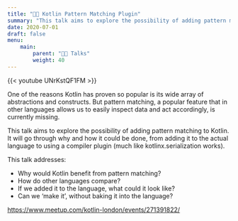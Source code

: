 ```yaml
---
title: "🧑‍🏫 Kotlin Pattern Matching Plugin"
summary: "This talk aims to explore the possibility of adding pattern matching to Kotlin. It will go through why and how it could be done, from adding it to the actual language to using a compiler plugin (much like kotlinx.serialization works)."
date: 2020-07-01
draft: false
menu:
    main:
        parent: "🧑‍🏫 Talks"
        weight: 40
---
```


{{< youtube UNrKstQF1FM >}}

One of the reasons Kotlin has proven so popular is its wide array of abstractions and constructs. But pattern matching, a popular feature that in other languages allows us to easily inspect data and act accordingly, is currently missing.

This talk aims to explore the possibility of adding pattern matching to Kotlin. It will go through why and how it could be done, from adding it to the actual language to using a compiler plugin (much like kotlinx.serialization works).

This talk addresses:

- Why would Kotlin benefit from pattern matching?
- How do other languages compare?
- If we added it to the language, what could it look like?
- Can we ‘make it’, without baking it into the language?

https://www.meetup.com/kotlin-london/events/271391822/
